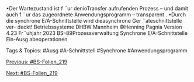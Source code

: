 •Der Wartezustand ist f ¨ur denioTransfer aufrufenden Prozess – und damit auch f ¨ur das
zugeordnete Anwendungsprogramm – transparent .
•Durch die synchrone E/A-Schnittstelle wird dieasynchrone Ger ¨ateschnittstelle ver-
deckt!
Betriebssysteme DHBW Mannheim ©Henning Pagnia Version 4.23 Fr¨uhjahr 2023 BS–89Prozessverwaltung Synchrone E/A-Schnittstelle Ein-Ausg abeoperationen

   Tags & Topics:
   #Ausg
   #A-Schnittstell
   #Synchrone
   #Anwendungsprogramm

[Previous: #BS-Folien_219](BS-Folien_219.md)

[Next: #BS-Folien_219](BS-Folien_219.md)